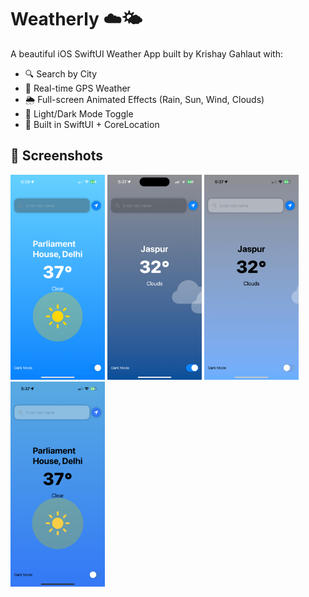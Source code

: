 # Weatherly ☁️🌤

A beautiful iOS SwiftUI Weather App built by Krishay Gahlaut with:

- 🔍 Search by City
- 📍 Real-time GPS Weather
- 🌦 Full-screen Animated Effects (Rain, Sun, Wind, Clouds)
- 🌙 Light/Dark Mode Toggle
- 🚀 Built in SwiftUI + CoreLocation

## 📸 Screenshots

<p float="left">
  <img src="Screenshots/1.PNG" width="30%" />
  <img src="Screenshots/2.PNG" width="30%" />
  <img src="Screenshots/3.PNG" width="30%" />
  <img src="Screenshots/4.PNG" width="30%" />
</p>